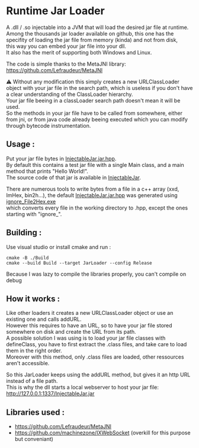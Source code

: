 ﻿# Runtime Jar Loader

A .dll / .so injectable into a JVM that will load the desired jar file at runtime.\
Among the thousands jar loader available on github, this one has the specifity of loading the jar file from memory (kinda) and not from disk,\
this way you can embed your jar file into your dll.\
It also has the merit of supporting both Windows and Linux.

The code is simple thanks to the MetaJNI library: https://github.com/Lefraudeur/MetaJNI

⚠️ Without any modification this simply creates a new URLClassLoader object with your jar file in the search path, which is useless if you don't have a clear understanding of the ClassLoader hierarchy.\
Your jar file beeing in a classLoader search path doesn't mean it will be used.\
So the methods in your jar file have to be called from somewhere, either from jni, or from java code already beeing executed which you can modify through bytecode instrumentation.

## Usage :
Put your jar file bytes in [InjectableJar.jar.hpp](src/InjectableJar.jar.hpp).\
By default this contains a test jar file with a single Main class, and a main method that prints "Hello World!".\
The source code of that jar is available in [InjectableJar](InjectableJar).

There are numerous tools to write bytes from a file in a c++ array (xxd, ImHex, bin2h...),
the default [InjectableJar.jar.hpp](src/InjectableJar.jar.hpp) was generated using [ignore_File2Hex.exe](InjectableJar/target/ignore_File2Hex.exe)\
which converts every file in the working directory to .hpp, except the ones starting with "ignore_".

## Building :
Use visual studio or install cmake and run :
```
cmake -B ./Build
cmake --build Build --target JarLoader --config Release
```
Because I was lazy to compile the libraries properly, you can't compile on debug

## How it works :
Like other loaders it creates a new URLClassLoader object or use an existing one and calls addURL.\
However this requires to have an URL, so to have your jar file stored somewhere on disk and create the URL from its path.\
A possible solution I was using is to load your jar file classes with defineClass, you have to first extract the .class files, and take care to load them in the right order.\
Moreover with this method, only .class files are loaded, other ressources aren't accessible.

So this JarLoader keeps using the addURL method, but gives it an http URL instead of a file path.\
This is why the dll starts a local webserver to host your jar file: http://127.0.0.1:1337/InjectableJar.jar

## Libraries used :
- https://github.com/Lefraudeur/MetaJNI
- https://github.com/machinezone/IXWebSocket (overkill for this purpose but conveniant)
